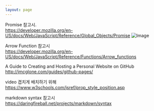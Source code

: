 ```yaml
---
layout: page
---
```


Promise 참고시.   
https://developer.mozilla.org/en-US/docs/Web/JavaScript/Reference/Global_Objects/Promise
![Image](https://cdn.rawgit.com/Vectaio/a76330b025baf9bcdf07cb46e5a9ef9e/raw/26c4213a93dee1c39611dcd0ec12625811b20a26/js-promise.svg)

Arrow Function 참고시  
https://developer.mozilla.org/en-US/docs/Web/JavaScript/Reference/Functions/Arrow_functions

A Guide to Creating and Hosting a Personal Website on GitHub  
http://jmcglone.com/guides/github-pages/

video 겹치게 배치하기 위해  
https://www.w3schools.com/jsref/prop_style_position.asp

markdown syntax 참고시  
https://daringfireball.net/projects/markdown/syntax